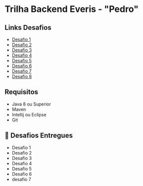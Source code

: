 # Trilha Backend Everis - "Pedro"

## Links Desafios
- [Desafio 1](https://github.com/pedro-git-projects/desafio-trilha-backend-everis/tree/master/desafio-1)
- [Desafio 2](https://github.com/pedro-git-projects/desafio-trilha-backend-everis/tree/master/desafio-2)
- [Desafio 3](https://github.com/pedro-git-projects/desafio-trilha-backend-everis/tree/master/desafio-3)
- [Desafio 4](https://github.com/pedro-git-projects/desafio-trilha-backend-everis/tree/master/desafio-4)
- [Desafio 5](https://github.com/pedro-git-projects/desafio-trilha-backend-everis/tree/master/desafio-5)
- [Desafio 6](https://github.com/pedro-git-projects/desafio-trilha-backend-everis/tree/master/desafio-6)
- [Desafio 7](https://github.com/pedro-git-projects/desafio-trilha-backend-everis/tree/master/desafio-7)
- [Desafio 8](https://github.com/pedro-git-projects/desafio-trilha-backend-everis/tree/master/desafio-8)

## Requisitos

- Java 8 ou Superior
- Maven
- Intellij ou Eclipse
- Git

## 📅 Desafios Entregues

- Desafio 1 
- Desafio 2 
- Desafio 3 
- Desafio 4 
- Desafio 5 
- Desafio 6
- desafio 7
